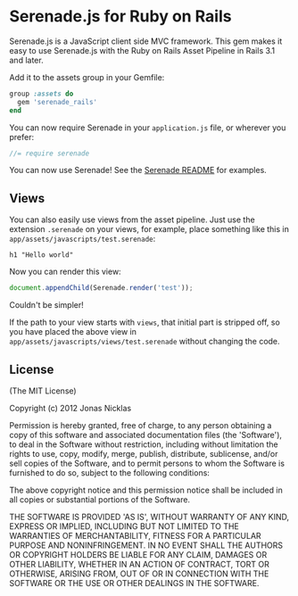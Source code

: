 # Serenade.js for Ruby on Rails

Serenade.js is a JavaScript client side MVC framework. This gem makes it
easy to use Serenade.js with the Ruby on Rails Asset Pipeline in Rails
3.1 and later.

Add it to the assets group in your Gemfile:

``` ruby
group :assets do
  gem 'serenade_rails'
end
```

You can now require Serenade in your `application.js` file, or wherever
you prefer:

``` javascript
//= require serenade
```

You can now use Serenade! See the [Serenade README][readme] for
examples.

[readme]: https://github.com/elabs/serenade.js/blob/master/README.md

## Views

You can also easily use views from the asset pipeline. Just use the extension
`.serenade` on your views, for example, place something like this in
`app/assets/javascripts/test.serenade`:

```
h1 "Hello world"
```

Now you can render this view:

``` javascript
document.appendChild(Serenade.render('test'));
```

Couldn't be simpler!

If the path to your view starts with `views`, that initial part is stripped
off, so you have placed the above view in
`app/assets/javascripts/views/test.serenade` without changing the code.

## License

(The MIT License)

Copyright (c) 2012 Jonas Nicklas

Permission is hereby granted, free of charge, to any person obtaining
a copy of this software and associated documentation files (the
'Software'), to deal in the Software without restriction, including
without limitation the rights to use, copy, modify, merge, publish,
distribute, sublicense, and/or sell copies of the Software, and to
permit persons to whom the Software is furnished to do so, subject to
the following conditions:

The above copyright notice and this permission notice shall be
included in all copies or substantial portions of the Software.

THE SOFTWARE IS PROVIDED 'AS IS', WITHOUT WARRANTY OF ANY KIND,
EXPRESS OR IMPLIED, INCLUDING BUT NOT LIMITED TO THE WARRANTIES OF
MERCHANTABILITY, FITNESS FOR A PARTICULAR PURPOSE AND NONINFRINGEMENT.
IN NO EVENT SHALL THE AUTHORS OR COPYRIGHT HOLDERS BE LIABLE FOR ANY
CLAIM, DAMAGES OR OTHER LIABILITY, WHETHER IN AN ACTION OF CONTRACT,
TORT OR OTHERWISE, ARISING FROM, OUT OF OR IN CONNECTION WITH THE
SOFTWARE OR THE USE OR OTHER DEALINGS IN THE SOFTWARE.
